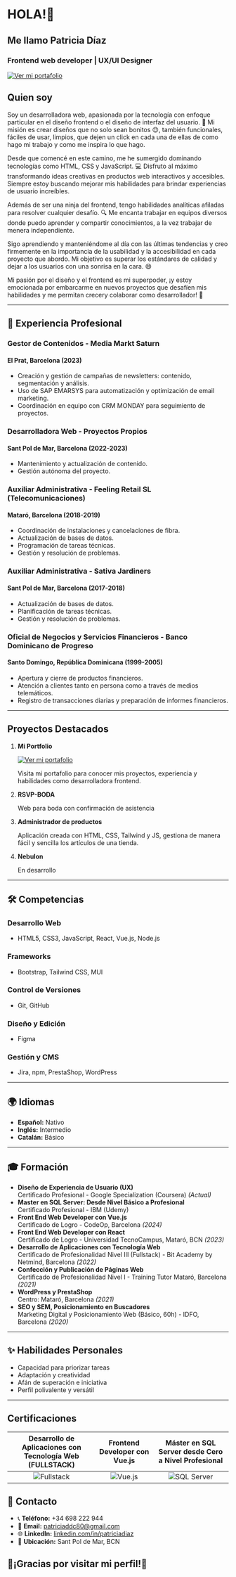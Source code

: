 # HOLA!👋

## Me llamo Patricia Díaz

### Frontend web developer | UX/UI Designer

[![Ver mi portafolio](https://github.com/Patriciaddc80/PATRICIA-DIAZ/assets/98458936/f886dd2c-62bd-4926-b883-bde1d5f9d567)](https://patriciadiaz.dev)

## Quien soy

Soy un desarrolladora web, apasionada por la tecnología con enfoque particular en el diseño frontend o el diseño de interfaz del usuario.
🎨 Mi misión es crear diseños que no solo sean bonitos 😍, también funcionales, fáciles de usar, limpios, que dejen un click en cada una de ellas de como hago mi trabajo y como me inspira lo que hago.

Desde que comencé en este camino, me he sumergido dominando tecnologías como HTML, CSS y JavaScript. 💻 Disfruto al máximo transformando ideas creativas en productos web interactivos y accesibles. Siempre estoy buscando mejorar mis habilidades para brindar experiencias de usuario increíbles.

Además de ser una ninja del frontend, tengo habilidades analíticas afiladas para resolver cualquier desafío. 🔍 Me encanta trabajar en equipos diversos donde puedo aprender y compartir conocimientos, a la vez trabajar de menera independiente.

Sigo aprendiendo y manteniéndome al día con las últimas tendencias y creo firmemente en la importancia de la usabilidad y la accesibilidad en cada proyecto que abordo. Mi objetivo es superar los estándares de calidad y dejar a los usuarios con una sonrisa en la cara. 😄

Mi pasión por el diseño y el frontend es mi superpoder, ¡y estoy emocionada por embarcarme en nuevos proyectos que desafíen mis habilidades y me permitan crecery colaborar como desarrollador! 🚀

---

## 💼 Experiencia Profesional

### Gestor de Contenidos - Media Markt Saturn

#### El Prat, Barcelona (2023)

- Creación y gestión de campañas de newsletters: contenido, segmentación y análisis.
- Uso de SAP EMARSYS para automatización y optimización de email marketing.
- Coordinación en equipo con CRM MONDAY para seguimiento de proyectos.

### Desarrolladora Web - Proyectos Propios

#### Sant Pol de Mar, Barcelona (2022-2023)

- Mantenimiento y actualización de contenido.
- Gestión autónoma del proyecto.

### Auxiliar Administrativa - Feeling Retail SL (Telecomunicaciones)

#### Mataró, Barcelona (2018-2019)

- Coordinación de instalaciones y cancelaciones de fibra.
- Actualización de bases de datos.
- Programación de tareas técnicas.
- Gestión y resolución de problemas.

### Auxiliar Administrativa - Sativa Jardiners

#### Sant Pol de Mar, Barcelona (2017-2018)

- Actualización de bases de datos.
- Planificación de tareas técnicas.
- Gestión y resolución de problemas.

### Oficial de Negocios y Servicios Financieros - Banco Dominicano de Progreso

#### Santo Domingo, República Dominicana (1999-2005)

- Apertura y cierre de productos financieros.
- Atención a clientes tanto en persona como a través de medios telemáticos.
- Registro de transacciones diarias y preparación de informes financieros.

---

## Proyectos Destacados

1. **Mi Portfolio**

   [![Ver mi portafolio](https://github.com/Patriciaddc80/PATRICIA-DIAZ/assets/98458936/f886dd2c-62bd-4926-b883-bde1d5f9d567)](https://patriciadiaz.dev)

   Visita mi portafolio para conocer mis proyectos, experiencia y habilidades como desarrolladora frontend.

2. **RSVP-BODA**

   Web para boda con confirmación de asistencia

3. **Administrador de productos**

   Aplicación creada con HTML, CSS, Tailwind y JS, gestiona de manera fácil y sencilla los artículos de una tienda.

4. **Nebulon**

   En desarrollo

---

## 🛠️ Competencias

### Desarrollo Web

- HTML5, CSS3, JavaScript, React, Vue.js, Node.js

### Frameworks

- Bootstrap, Tailwind CSS, MUI

### Control de Versiones

- Git, GitHub

### Diseño y Edición

- Figma

### Gestión y CMS

- Jira, npm, PrestaShop, WordPress

---

## 🌍 Idiomas

- **Español:** Nativo
- **Inglés:** Intermedio
- **Catalán:** Básico

---

## 🎓 Formación

- **Diseño de Experiencia de Usuario (UX)**  
  Certificado Profesional - Google Specialization (Coursera) *(Actual)*
- **Master en SQL Server: Desde Nivel Básico a Profesional**  
  Certificado Profesional - IBM (Udemy)
- **Front End Web Developer con Vue.js**  
  Certificado de Logro - CodeOp, Barcelona *(2024)*
- **Front End Web Developer con React**  
  Certificado de Logro - Universidad TecnoCampus, Mataró, BCN *(2023)*
- **Desarrollo de Aplicaciones con Tecnología Web**  
  Certificado de Profesionalidad Nivel III (Fullstack) - Bit Academy by Netmind, Barcelona *(2022)*
- **Confección y Publicación de Páginas Web**  
  Certificado de Profesionalidad Nivel I - Training Tutor Mataró, Barcelona *(2021)*
- **WordPress y PrestaShop**  
  Centro: Mataró, Barcelona *(2021)*
- **SEO y SEM, Posicionamiento en Buscadores**  
  Marketing Digital y Posicionamiento Web (Básico, 60h) - IDFO, Barcelona *(2020)*

---

## ✨ Habilidades Personales

- Capacidad para priorizar tareas
- Adaptación y creatividad
- Afán de superación e iniciativa
- Perfil polivalente y versátil

---

## Certificaciones

| Desarrollo de Aplicaciones con Tecnología Web (FULLSTACK) | Frontend Developer con Vue.js | Máster en SQL Server desde Cero a Nivel Profesional |
|:--------------------------------------------------------:|:----------------------------:|:--------------------------------------------------:|
| ![Fullstack](https://github.com/Patriciaddc80/PATRICIA-DIAZ/assets/98458936/a3ddacd8-09fd-408b-9e6c-2f8aeccb16ff) | ![Vue.js](https://github.com/Patriciaddc80/PATRICIA-DIAZ/assets/98458936/d2c604bf-9218-4281-b741-090a6001e3cd) | ![SQL Server](https://github.com/user-attachments/assets/4c612b54-f507-4297-9c72-52e8165844b5) |

## 📌 Contacto

- 📞 **Teléfono:** +34 698 222 944
- 📧 **Email:** [patriciaddc80@gmail.com](mailto:patriciaddc80@gmail.com)
- 🌐 **LinkedIn:** [linkedin.com/in/patriciadiaz](https://linkedin.com/in/patriciadiaz)
- 📍 **Ubicación:** Sant Pol de Mar, BCN

## 🌟¡Gracias por visitar mi perfil!🌟
